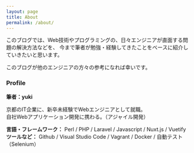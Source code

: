 ```yaml
---
layout: page
title: About
permalink: /about/
---
```


このブログでは、Web技術やプログラミングの、日々エンジニアが直面する問題の解決方法などを、
今まで筆者が勉強・経験してきたことをベースに紹介していきたいと思います。<br>

このブログが他のエンジニアの方々の参考になれば幸いです。

### __Profile__

__筆者：yuki__

京都のIT企業に、新卒未経験でWebエンジニアとして就職。<br>
自社Webアプリケーション開発に携わる。（アジャイル開発）

__言語・フレームワーク：__ Perl / PHP / Laravel / Javascript / Nuxt.js / Vuetify<br>
__ツールなど：__ Github / Visual Studio Code / Vagrant / Docker / 自動テスト（Selenium）
